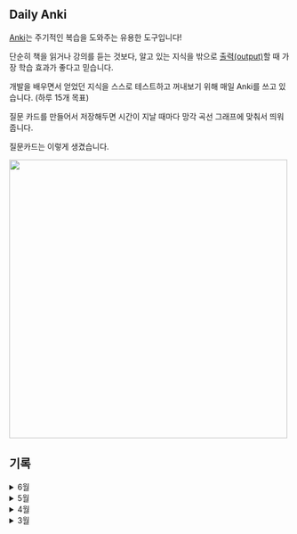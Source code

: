 ## Daily Anki

[Anki](https://apps.ankiweb.net/)는 주기적인 복습을 도와주는 유용한 도구입니다!

단순히 책을 읽거나 강의를 듣는 것보다, 알고 있는 지식을 밖으로 [출력(output)](https://www.learningman.co/output/)할 때 가장 학습 효과가 좋다고 믿습니다.

개발을 배우면서 얻었던 지식을 스스로 테스트하고 꺼내보기 위해 매일 Anki를 쓰고 있습니다. (하루 15개 목표)

질문 카드를 만들어서 저장해두면 시간이 지날 때마다 망각 곡선 그래프에 맞춰서 띄워줍니다.

질문카드는 이렇게 생겼습니다.

<img src="https://user-images.githubusercontent.com/17468015/161998280-f51578b8-e360-4bda-a902-8809078c92dc.png" width="500">


## 기록 

<details>
  <summary>6월</summary>
  
  일자    |  Screenshot
  :-------:|:------------:
  2022/06/10 | <img src="https://user-images.githubusercontent.com/17468015/173057168-71c821cb-0c45-436a-b103-0817a30e69b9.png" width="400">
  2022/06/08 | <img src="https://user-images.githubusercontent.com/17468015/172633196-47f0dfee-a7df-4c16-8924-578cedfddbe1.png" width="400">
  2022/06/07 | <img src="https://user-images.githubusercontent.com/17468015/172336866-9bf40de2-8db7-483a-8cc9-640430a3de17.png" width="400">
  2022/06/05 | <img src="https://user-images.githubusercontent.com/17468015/172053471-e323f7f2-7b07-47c0-883d-baf0a2fb946b.png" width="400">
  2022/06/04 | <img src="https://user-images.githubusercontent.com/17468015/172001239-161a940a-a568-4eb5-93e8-0db8356678d6.png" width="400">
  2022/06/03 | <img src="https://user-images.githubusercontent.com/17468015/171861667-eb9fb98d-4f2c-4b3a-986b-d16aaaf0a2c6.png" width="400">
  2022/06/02 | <img src="https://user-images.githubusercontent.com/17468015/171639859-88677ccd-161e-4556-a8f8-58fca5a8b3a8.png" width="400">
  2022/06/01 | <img src="https://user-images.githubusercontent.com/17468015/171392829-3ad22ced-bc49-4087-9c00-b6031160b727.png" width="400">
  
  
</details>
<details>
  <summary>5월</summary>
  
  일자             |  Screenshot
:-------------------------:|:-------------------------:
  2022/05/31 | <img src="https://user-images.githubusercontent.com/17468015/171196771-038aa7d5-cf0d-4f15-a636-80e42fddc8d6.png" width="400">  
  2022/05/30 | <img src="https://user-images.githubusercontent.com/17468015/170967921-f303f7f4-0a14-488d-b261-cd7e6e7d1275.png" width="400">  
  2022/05/29 | <img src="https://user-images.githubusercontent.com/17468015/170866117-86cb0fa8-6f15-4c28-8ceb-e2e601289ca3.png" width="400">  
2022/05/28 | <img src="https://user-images.githubusercontent.com/17468015/170822824-1ce7e27a-b0e1-41a5-96fa-fc2753d80742.png" width="400">  
2022/05/27 | <img src="https://user-images.githubusercontent.com/17468015/170704379-b0646f93-a687-4242-9895-9c3aadc9b42c.png" width="400">  
2022/05/26 | <img src="https://user-images.githubusercontent.com/17468015/170400692-d45a76ff-5f01-4f8a-94db-22c8fc99ad42.png" width="400">
  2022/05/25 | <img src="https://user-images.githubusercontent.com/17468015/170262760-99001cd0-23b9-445f-b30d-e2e7d391894d.png" width="400">
  2022/05/24 | <img src="https://user-images.githubusercontent.com/17468015/169926052-7d3f73a5-dbc5-4e83-9c61-320811631716.png" width="400">
  2022/05/22 | <img src="https://user-images.githubusercontent.com/17468015/169690296-95f5c960-eb81-442a-9c09-0d5bd61756de.png" width="400">
2022/05/21 | <img src="https://user-images.githubusercontent.com/17468015/169650101-36481ef7-45f7-4bcf-a6b6-b78d1312aa9d.png" width="400">
2022/05/19 | <img src="https://user-images.githubusercontent.com/17468015/169650128-cd449839-a50d-4a11-a164-b4074a98dd7b.png" width="400">
2022/05/18 | <img src="https://user-images.githubusercontent.com/17468015/168950225-dbba0c02-9287-49c2-91a0-e0292709b763.png" width="400">
2022/05/16 | <img src="https://user-images.githubusercontent.com/17468015/168556167-6939ab10-ce76-49ff-a060-c33b1c932aac.png" width="400">
2022/05/15 | <img src="https://user-images.githubusercontent.com/17468015/168454185-0e425c64-8d33-48cd-b5f3-fed8525c34d0.png" width="400">
2022/05/14 | <img src="https://user-images.githubusercontent.com/17468015/168419865-7e4164d6-f723-436b-a8b7-22d2dad3663b.png" width="400">
2022/05/12 | <img src="https://user-images.githubusercontent.com/17468015/168088037-fd5f61be-aeb3-4125-9791-b5261de0db2f.png" width="400">
2022/05/09 | <img src="https://user-images.githubusercontent.com/17468015/167424421-78690275-3ad8-4796-a7a7-39131cf89e59.png" width="400">
2022/05/07 | <img src="https://user-images.githubusercontent.com/17468015/167238496-c7df1221-4826-4ecf-a21b-9425e792714d.png" width="400">
2022/05/06 | <img src="https://user-images.githubusercontent.com/17468015/167149736-9b68bb4b-e913-4dc3-a993-8178147679f6.png" width="400">
2022/05/05 | <img src="https://user-images.githubusercontent.com/17468015/166952545-4680cd8f-291d-41a9-9b04-dda5644565ec.png" width="400">
2022/05/04 | <img src="https://user-images.githubusercontent.com/17468015/166695052-884316f6-e9a9-4523-820b-8d4d72f74591.png" width="400">
2022/05/03 | <img src="https://user-images.githubusercontent.com/17468015/166469173-f7db0775-4dc5-4c87-9f53-0f6cd0f39657.png" width="400">
2022/05/02 | <img src="https://user-images.githubusercontent.com/17468015/166231630-f66c007b-a998-41fd-a6c1-2478b2b07986.png" width="400">
2022/05/01 | <img src="https://user-images.githubusercontent.com/17468015/166149517-b5aa8e22-969d-48c3-b5db-5a3871493c5f.png" width="400">
  
</details>
<details>
  <summary>4월</summary>
  
  일자             |  Screenshot
:-------------------------:|:-------------------------:
2022/04/30 | <img src="https://user-images.githubusercontent.com/17468015/166110458-0bcbbdcd-1888-40b5-a7fb-f3cff1208e1b.png" width="400">
2022/04/28 | <img src="https://user-images.githubusercontent.com/17468015/165550782-7f9df4bb-a3da-4388-9b2f-19f6ed5626db.png" width="400">
2022/04/27 | <img src="https://user-images.githubusercontent.com/17468015/165331451-604ace8d-9776-4453-b270-f1238a4c21dd.png" width="400">
2022/04/26 | <img src="https://user-images.githubusercontent.com/17468015/165117187-06f692ff-74c6-4dd1-a5e9-858ab32b1181.png" width="400">
2022/04/24 | <img src="https://user-images.githubusercontent.com/17468015/164959185-0b4434d3-ef2f-4e7f-be35-475073139c66.png" width="400">
2022/04/23 | <img src="https://user-images.githubusercontent.com/17468015/164910508-39ccf828-9c5e-428f-9781-8fb2025689cb.png" width="400">
2022/04/19 | <img src="https://user-images.githubusercontent.com/17468015/164030857-7c1dc177-2795-4063-a322-e1037798b3d0.png" width="400">
2022/04/18 | <img src="https://user-images.githubusercontent.com/17468015/163804626-2101962e-beba-47e3-a410-2b81a6c4aa85.png" width="400">
2022/04/17 | <img src="https://user-images.githubusercontent.com/17468015/163718751-fc96d64b-faa8-40c3-ba94-fd527f77cc57.png" width="400">
2022/04/16 | <img src="https://user-images.githubusercontent.com/17468015/163679116-809fbde6-998a-4240-81c8-5450af95552f.png" width="400">
2022/04/13 | <img src="https://user-images.githubusercontent.com/17468015/163198573-31d2f6fe-7370-4333-b1ad-793715b2886e.png" width="400">
2022/04/12 | <img src="https://user-images.githubusercontent.com/17468015/162979287-4ff55867-7557-4aaa-901b-788ae28b4113.png" width="400">
2022/04/11 | <img src="https://user-images.githubusercontent.com/17468015/162756706-1f6b95f8-4950-448b-9c20-1eced5ede327.png" width="400">
2022/04/10 | <img src="https://user-images.githubusercontent.com/17468015/162618890-56f780b0-5f79-4a41-a80a-3a0ffba5645b.png" width="400">
2022/04/08 | <img src="https://user-images.githubusercontent.com/17468015/162386137-6915c365-9cc0-41fb-8d52-c395c608d5e7.png" width="400">
2022/04/07 | <img src="https://user-images.githubusercontent.com/17468015/162214415-a05c53d9-295f-4b4e-bdec-d5de854d0110.png" width="400">
2022/04/06 | <img src="https://user-images.githubusercontent.com/17468015/161995606-2bc0908f-863d-4fdf-b037-d4526160b1e9.png" width="400">
2022/04/05 | <img src="https://user-images.githubusercontent.com/17468015/161777179-5def0c7d-fff3-4f31-a336-f14082a663de.png" width="400">
2022/04/03 | <img src="https://user-images.githubusercontent.com/17468015/161412783-00dd444c-8660-43cc-b064-1cced035ca79.png" width="400">
2022/04/01 | <img src="https://user-images.githubusercontent.com/17468015/161229171-c1e4db5c-7425-4638-98d4-425d343c2b75.png" width="400">
</details>

<details>
  <summary>3월</summary>
  
  일자             |  Screenshot
:-------------------------:|:-------------------------:
2022/03/31 | <img src="https://user-images.githubusercontent.com/17468015/161068520-fbad3a0d-7406-409c-8730-7619dc2e1ce9.png" width="400">
2022/03/30 | <img src="https://user-images.githubusercontent.com/17468015/160868630-99beccc5-0e0c-45a4-9a86-50ff07d1ab99.png" width="400">
2022/03/29 | <img src="https://user-images.githubusercontent.com/17468015/160640494-a1613424-c6b6-4768-9c05-5d7044edfa4e.png" width="400">
2022/03/26 | <img src="https://user-images.githubusercontent.com/17468015/160242308-d7dcf230-228a-42fd-9f40-92afc54df9da.png" width="400">
2022/03/24 | <img src="https://user-images.githubusercontent.com/17468015/159937965-4aa421b0-03db-453f-a35f-6262bb2f71b8.png" width="400">
2022/03/23 | <img src="https://user-images.githubusercontent.com/17468015/159720426-f45e4290-a20b-49c7-b2fb-5d74fc8b7b1b.png" width="400">
2022/03/22 | <img src="https://user-images.githubusercontent.com/17468015/159502860-bc8dc06b-5264-458c-bafb-c75551a0557c.png" width="400">
2022/03/20 | <img src="https://user-images.githubusercontent.com/17468015/159163498-d2ab47e6-39f4-497c-ace0-630a72a261a1.png" width="400">
2022/03/19 | <img src="https://user-images.githubusercontent.com/17468015/159111429-67e1d84a-4210-4e2e-b333-02ecec620a4e.png" width="400">
2022/03/18 | <img src="https://user-images.githubusercontent.com/17468015/158940391-62a41e1a-201d-4840-8888-54f7d9af1084.png" width="400">
2022/03/17 | <img src="https://user-images.githubusercontent.com/17468015/158940381-91db782c-4387-4e29-a07b-aea587b39c2c.png" width="400">
2022/03/16 | <img src="https://user-images.githubusercontent.com/17468015/158623497-2d16b5c4-d7f0-43e0-a34d-3d79f755b73f.png" width="400">
2022/03/14 | <img src="https://user-images.githubusercontent.com/17468015/158163171-b2bf2cb2-c2e6-4803-bac2-b080b1ffab50.png" width="400">
2022/03/13 | <img src="https://user-images.githubusercontent.com/17468015/158053758-1d77a0ec-17bd-46f7-8495-5f3258945f65.png" width="400">
2022/03/12 | <img src="https://user-images.githubusercontent.com/17468015/158022905-4c487a49-0f61-46ff-a7d6-003db450841c.png" width="400">
2022/03/11 | <img src="https://user-images.githubusercontent.com/17468015/157885195-eb0b1fd4-31da-4e9e-aea4-8ec51dc4aa37.png" width="400">
2022/03/10 | <img src="https://user-images.githubusercontent.com/17468015/157680031-c3d2c620-8e13-4469-9da8-56ada2eda91e.png" width="400">
2022/03/08 | <img src="https://user-images.githubusercontent.com/17468015/157263693-6dde0ff6-51dd-4ad2-9efc-e63e14e2f7f0.png" width="400">
2022/03/07 | <img src="https://user-images.githubusercontent.com/17468015/157037892-014c9ebf-9765-4e7a-b845-30408df408ef.png" width="400">
2022/03/06 | <img src="https://user-images.githubusercontent.com/17468015/156921374-ba88a777-b256-4a58-bc53-cf1df46877a0.png" width="400">
2022/03/04 | <img src="https://user-images.githubusercontent.com/17468015/156758643-aee6417a-8279-484e-bac9-38537756bdda.png" width="400">
2022/03/03 | <img src="https://user-images.githubusercontent.com/17468015/156570815-c8f6acda-5f82-4775-847b-cf9faa0b176b.png" width="400">
2022/03/02 | <img src="https://user-images.githubusercontent.com/17468015/156365317-cbe508e8-363b-49f7-96c9-15006e0d1264.png" width="400">
2022/03/01 | <img src="https://user-images.githubusercontent.com/17468015/156160566-10d4f5b2-e758-4540-be5f-04efa83ebdf8.png" width="400">
</details>


